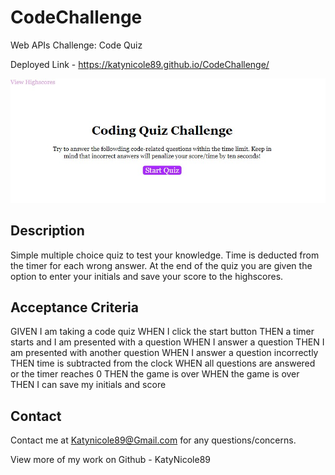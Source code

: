 # CodeChallenge
Web APIs Challenge: Code Quiz

Deployed Link - https://katynicole89.github.io/CodeChallenge/

 ![Screenshot](/assets/CodeSS.jpg)

## Description
Simple multiple choice quiz to test your knowledge. Time is deducted from the timer for each wrong answer. At the end of the quiz you are given the option to enter your initials and save your score to the highscores. 

## Acceptance Criteria
GIVEN I am taking a code quiz
WHEN I click the start button
THEN a timer starts and I am presented with a question
WHEN I answer a question
THEN I am presented with another question
WHEN I answer a question incorrectly
THEN time is subtracted from the clock
WHEN all questions are answered or the timer reaches 0
THEN the game is over
WHEN the game is over
THEN I can save my initials and score

## Contact
Contact me at Katynicole89@Gmail.com for any questions/concerns. 

View more of my work on Github - KatyNicole89
